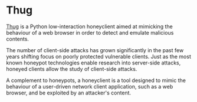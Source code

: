 # Thug

[Thug](https://github.com/buffer/thug) is a Python low-interaction honeyclient aimed at mimicking the behaviour of a 
web browser in order to detect and emulate malicious contents.

The number of client-side attacks has grown significantly in the past few years shifting focus on poorly protected 
vulnerable clients. Just as the most known honeypot technologies enable research into server-side attacks, 
honeyed clients allow the study of client-side attacks.

A complement to honeypots, a honeyclient is a tool designed to mimic the behaviour of a user-driven network client 
application, such as a web browser, and be exploited by an attacker's content.

